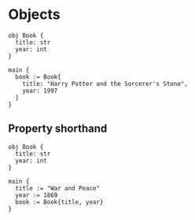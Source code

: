 # Objects
```the
obj Book {
  title: str
  year: int
}

main {
  book := Book{
    title: "Harry Potter and the Sorcerer's Stone",
    year: 1997
  }
}
```

## Property shorthand
```the
obj Book {
  title: str
  year: int
}

main {
  title := "War and Peace"
  year := 1869
  book := Book{title, year}
}
```
